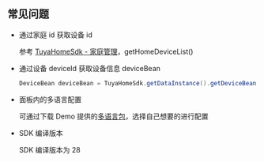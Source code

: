 ## 常见问题

- 通过家庭 id 获取设备 id

  参考 [TuyaHomeSdk - 家庭管理](https://tuyainc.github.io/tuyasmart_home_android_sdk_doc/zh-hans/resource/HomeManager.html)，getHomeDeviceList()

- 通过设备 deviceId 获取设备信息 deviceBean

  ```java
  DeviceBean deviceBean = TuyaHomeSdk.getDataInstance().getDeviceBean(deviceId);
  ```

- 面板内的多语言配置

  可通过下载 Demo 提供的[多语言包](https://github.com/TuyaInc/tuyasmart_camera_panel_android_sdk/tree/master/language/res)，选择自己想要的进行配置
  
- SDK 编译版本

  SDK 编译版本为 28

